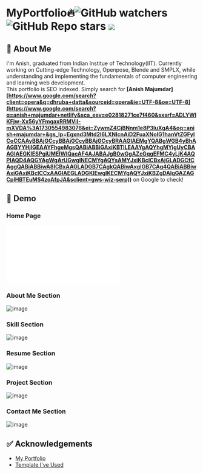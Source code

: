 # MyPortfolio🔥![GitHub watchers](https://img.shields.io/github/watchers/dhruba-datta/MyPortfolio?style=social) ![GitHub Repo stars](https://img.shields.io/github/stars/dhruba-datta/MyPortfolio?style=social)  ![](https://visitor-badge.glitch.me/badge?page_id=dhruba-datta.dhruba-datta/MyPortfolio")


## 🚀 About Me
I'm Anish, graduated from Indian Institue of Technology(IIT). Currently working on Cutting-edge Technology, Openpose, Blende and SMPLX, while understanding and implementing the fundamentals of computer engineering and learning web development. \
This portfolio is SEO indexed. Simply search for **[Anish Majumdar][https://www.google.com/search?client=opera&q=dhruba+datta&sourceid=opera&ie=UTF-8&oe=UTF-8](https://www.google.com/search?q=anish+majumdar+netlify&sca_esv=e02818271ce7f460&sxsrf=ADLYWIKFjw-Xx56yYFmgaxRRMViI-mXVDA%3A1730554983076&ei=ZywmZ4CjBNnm1e8P3IuXgA4&oq=anish+majumdar+&gs_lp=Egxnd3Mtd2l6LXNlcnAiD2FuaXNoIG1hanVtZGFyICoCCAAyBBAjGCcyBBAjGCcyBBAjGCcyBRAAGIAEMgYQABgWGB4yBhAAGBYYHjIGEAAYFhgeMgsQABiABBiGAxiKBTILEAAYgAQYhgMYigUyCBAAGIAEGKIESPgiUMEIWIQacAF4AJABAJgB0wGgAZcGqgEFMC4yLjK4AQPIAQD4AQGYAgWgArUGwgINECMYgAQYsAMYJxiKBcICBxAjGLADGCfCAggQABiABBiwA8ICBxAAGLADGB7CAgkQABiwAxgIGB7CAg4QABiABBiwAxiGAxiKBcICCxAAGIAEGLADGKIEwgIKECMYgAQYJxiKBZgDAIgGAZAGCpIHBTEuMS4zoAfpJA&sclient=gws-wiz-serp))** on Google to check!

## 🐣 Demo
### Home Page
![Portfolio header](file:///Users/anishmajumdar/Desktop/Anish%20Majumdar%20_%20port1.gif.html)

### About Me Section
![image](https://user-images.githubusercontent.com/74358627/190100914-42dedd11-11e6-4870-8ea7-33da42787dc1.png)

### Skill Section
![image](https://user-images.githubusercontent.com/74358627/190101093-114140d0-1ae8-4e85-b9b4-d3d6bcdb2d0b.png)

### Resume Section
![image](https://user-images.githubusercontent.com/74358627/190101264-1cb7909c-3b38-485c-9eb7-4953b1dc0af3.png)

### Project Section
![image](https://user-images.githubusercontent.com/74358627/190101364-e72c4e9c-c5d7-4f5a-a06b-2155dc92fe86.png)

### Contact Me Section
![image](https://user-images.githubusercontent.com/74358627/190101514-fa7fbfb2-5bb5-4ace-bd37-fbc28150f346.png)

## ✅ Acknowledgements

 - [My Portfolio](https://anishmajumdar.netlify.app/)
 - [Template I've Used](https://bootstrapmade.com/free-html-bootstrap-template-my-resume/)
